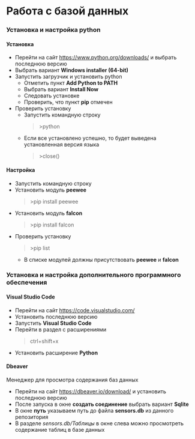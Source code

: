 # Работа с базой данных
### Установка и настройка python

#### Установка
- Перейти на сайт https://www.python.org/downloads/ и выбрать последнюю версию
- Выбрать вариант **Windows installer (64-bit)**
- Запустить загрузчик и установить python
  - Отметить пункт **Add Python to PATH**
  - Выбрать вариант **Install Now**
  - Следовать установке
  - Проверить, что пункт **pip** отмечен
- Проверить установку
  - Запустить командную строку
    > \>python
  - Если все установлено успешно, то будет выведена установленная версия языка
    > \>close()

#### Настройка
- Запустить командную строку
- Установить модуль **peewee**
  > \>pip install peewee
- Установить модуль **falcon**
  > \>pip install falcon
- Проверить установку
  > \>pip list
  - В списке модулей должны присутствовать **peewee** и **falcon**

### Установка и настройка дополнительного программного обеспечения

#### Visual Studio Code
- Перейти на сайт https://code.visualstudio.com/
- Установить последнюю версию
- Запустить **Visual Studio Code**
- Перейти в раздел с расширениями
  > ctrl+shift+x
- Установить расширение **Python**

#### Dbeaver
Менеджер для просмотра содержания баз данных

- Перейти на сайт https://dbeaver.io/download/ и установить последнюю версию
- После запуска в окне **создать соединение** выбрать вариант **Sqlite**
- В окне **путь** указываем путь до файла **sensors.db** из данного репозитория
- В разделе _sensors.db/Таблицы_ в окне слева можно просмотреть содержание таблиц в базе данных
